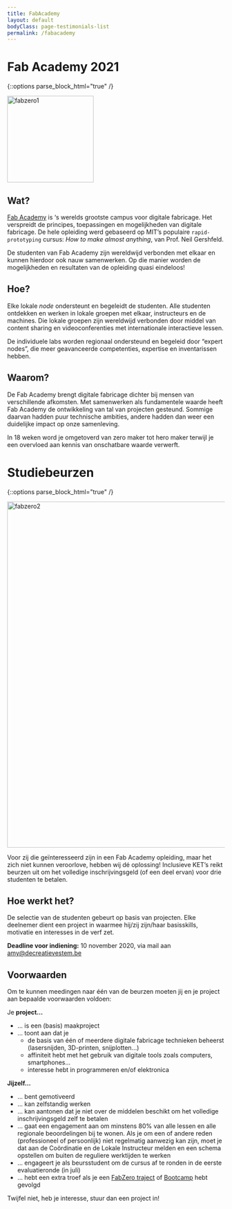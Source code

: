 ```yaml
---
title: FabAcademy
layout: default
bodyClass: page-testimonials-list
permalink: /fabacademy
---
```


<div class="intro intro-med">
  <div class="container">
    <div class="row">
      <div class="col-12">
        <h1>Fab Academy 2021</h1>
      </div>
    </div>
  </div>
</div>

{::options parse_block_html="true" /}
<div class="container">
<div class="row">
<div class="col-12">

<img src="{{site.baseurl}}/assets/images/fabacademy/image1.png" alt="fabzero1" style="width:auto;height:200px;" text-align="center">

## Wat?
[Fab Academy](https://fabacademy.org/) is ‘s werelds grootste campus voor digitale fabricage. Het verspreidt de principes, toepassingen en mogelijkheden van digitale fabricage. De hele opleiding werd gebaseerd op MIT’s populaire `rapid-prototyping` cursus: *How to make almost anything*, van Prof. Neil Gershfeld.

De studenten van Fab Academy zijn wereldwijd verbonden met elkaar en kunnen hierdoor ook nauw samenwerken. Op die manier worden de mogelijkheden en resultaten van de opleiding quasi eindeloos!

## Hoe?
Elke lokale *node* ondersteunt en begeleidt de studenten. Alle studenten ontdekken en werken in lokale groepen met elkaar, instructeurs en de machines. Die lokale groepen zijn wereldwijd verbonden door middel van content sharing en videoconferenties met internationale interactieve lessen.

De individuele labs worden regionaal ondersteund en begeleid door “expert nodes”, die meer geavanceerde competenties, expertise en inventarissen hebben. 

## Waarom?
De Fab Academy brengt digitale fabricage dichter bij mensen van verschillende afkomsten. Met samenwerken als fundamentele waarde heeft Fab Academy de ontwikkeling van tal van projecten gesteund. Sommige daarvan hadden puur technische ambities, andere hadden dan weer een duidelijke impact op onze samenleving. 

In 18 weken word je omgetoverd van zero maker tot hero maker terwijl je een overvloed aan kennis van onschatbare waarde verwerft.


</div>
</div>
</div>
<div class="intro intro-med">
<div class="container">
<div class="row">
<div class="col-12">
<h1>Studiebeurzen</h1>
</div>
</div>
</div>
</div>

{::options parse_block_html="true" /}
<div class="container">
<div class="row">
<div class="col-12">
  
<img src="{{site.baseurl}}/assets/images/fabacademy/image2.png" alt="fabzero2" style="width:auto;height:800px;" text-align="center">  

Voor zij die geïnteresseerd zijn in een Fab Academy opleiding, maar het zich niet kunnen veroorlove, hebben wij dé oplossing! Inclusieve KET’s reikt beurzen uit om het volledige inschrijvingsgeld (of een deel ervan) voor drie studenten te betalen.

## Hoe werkt het?
De selectie van de studenten gebeurt op basis van projecten. Elke deelnemer dient een project in waarmee hij/zij zijn/haar basisskills, motivatie en interesses in de verf zet.

**Deadline voor indiening:** 10 november 2020, via mail aan <a href="mailto:amy@decreatievestem.be?SUBJECT=Indiening Project voor Studiebeurs Inclusieve KET's">amy@decreatievestem.be</a>

## Voorwaarden

Om te kunnen meedingen naar één van de beurzen moeten jij en je project aan bepaalde voorwaarden voldoen:

Je **project...**

* … is een (basis) maakproject
* … toont aan dat je 
    * de basis van één of meerdere digitale fabricage technieken beheerst (lasersnijden, 3D-printen, snijplotten…)
    * affiniteit hebt met het gebruik van digitale tools zoals computers, smartphones…
    * interesse hebt in programmeren en/of elektronica
    
**Jijzelf…**

* … bent gemotiveerd
* … kan zelfstandig werken
* … kan aantonen dat je niet over de middelen beschikt om het volledige inschrijvingsgeld zelf te betalen
* … gaat een engagement aan om minstens 80% van alle lessen en alle regionale beoordelingen bij te wonen. Als je om een of andere reden (professioneel of persoonlijk) niet regelmatig aanwezig kan zijn, moet je dat aan de Coördinatie en de Lokale Instructeur melden en een schema opstellen om buiten de reguliere werktijden te werken
* … engageert je als beursstudent om de cursus af te ronden in de eerste evaluatieronde (in juli)
* … hebt een extra troef als je een [FabZero traject]({{site.baseurl}}/deelnemers) of [Bootcamp]({{site.baseurl}}/bootcamp) hebt gevolgd

Twijfel niet, heb je interesse, stuur dan een project in!

</div>
</div>
</div>
